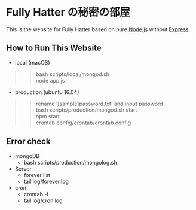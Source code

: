 
# Fully Hatter の秘密の部屋
This is the website for Fully Hatter based on pure [Node.js](https://nodejs.org) without [Express](https://expressjs.com/).

## How to Run This Website
- local (macOS)
>> bash scripts/local/mongod.sh  
>> node app.js

- production (ubuntu 16.04)
>> rename '[sample]password.txt' and input password  
>> bash scripts/production/mongod.sh start  
>> npm start  
>> crontab config/crontab/crontab.config

## Error check
- mongoDB
    - bash scripts/production/mongolog.sh
- Server
    - forever list
    - tail log/forever.log
- cron
    - crontab -l
    - tail log/cron.log
